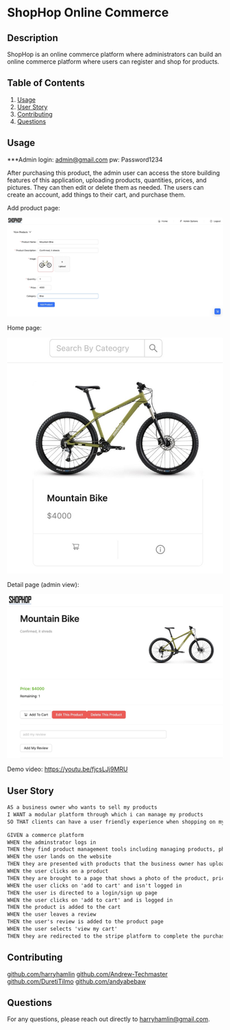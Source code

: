 
# ShopHop Online Commerce

## Description

ShopHop is an online commerce platform where administrators can build an online commerce platform where users can register and shop for products.


  ## Table of Contents
1. [Usage](#usage)
2. [User Story](#userstory)
3. [Contributing](#contributing)
4. [Questions](#questions)

## Usage

***Admin login: admin@gmail.com pw: Password1234

After purchasing this product, the admin user can access the store building features of this application, uploading products, quantities, prices, and pictures. They can then edit or delete them as needed. The users can create an account, add things to their cart, and purchase them.

Add product page:

<img src="./assets/addproduct.jpg">

Home page:

<img src="./assets/home.jpg">

Detail page (admin view):

<img src="./assets/detail.jpg">

Demo video: <a href="https://youtu.be/fjcsLJj9MRU">https://youtu.be/fjcsLJj9MRU</a>

## User Story

```md
AS a business owner who wants to sell my products
I WANT a modular platform through which i can manage my products
SO THAT clients can have a user friendly experience when shopping on my website
```

```md
GIVEN a commerce platform
WHEN the adminstrator logs in
THEN they find product management tools including managing products, photos, stock, descriptions, categories
WHEN the user lands on the website
THEN they are presented with products that the business owner has uploaded
WHEN the user clicks on a product
THEN they are brought to a page that shows a photo of the product, price, description, rating?
WHEN the user clicks on 'add to cart' and isn't logged in
THEN the user is directed to a login/sign up page
WHEN the user clicks on 'add to cart' and is logged in
THEN the product is added to the cart
WHEN the user leaves a review
THEN the user's review is added to the product page
WHEN the user selects 'view my cart'
THEN they are redirected to the stripe platform to complete the purchase
```
## Contributing

<a href="https://github.com/harryhamlin">github.com/harryhamlin</a>
<a href="https://github.com/Andrew-Techmaster">github.com/Andrew-Techmaster</a>
<a href="https://github.com/DuretiTilmo">github.com/DuretiTilmo</a>
<a href="https://github.com/andyabebaw">github.com/andyabebaw</a>

## Questions

For any questions, please reach out directly to <a href="mailto:harryhamlin@gmail.com" target="_blank">harryhamlin@gmail.com</a>.

